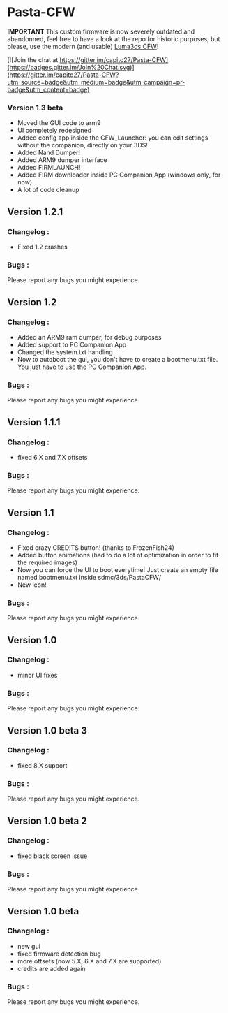 # Pasta-CFW

**IMPORTANT** This custom firmware is now severely outdated and abandonned, feel free to have a look at the repo for historic purposes, but please, use the modern (and usable) [Luma3ds CFW](https://github.com/AuroraWright/Luma3DS)!

[![Join the chat at https://gitter.im/capito27/Pasta-CFW](https://badges.gitter.im/Join%20Chat.svg)](https://gitter.im/capito27/Pasta-CFW?utm_source=badge&utm_medium=badge&utm_campaign=pr-badge&utm_content=badge)

### Version 1.3 beta

- Moved the GUI code to arm9<br />
- UI completely redesigned<br />
- Added config app inside the CFW_Launcher: you can edit settings without the companion, directly on your 3DS!<br />
- Added Nand Dumper!<br />
- Added ARM9 dumper interface<br />
- Added FIRMLAUNCH!<br />
- Added FIRM downloader inside PC Companion App (windows only, for now)<br />
- A lot of code cleanup<br />

## Version 1.2.1

### Changelog :
- Fixed 1.2 crashes

### Bugs :
Please report any bugs you might experience.

## Version 1.2

### Changelog :
- Added an ARM9 ram dumper, for debug purposes<br />
- Added support to PC Companion App<br />
- Changed the system.txt handling<br />
- Now to autoboot the gui, you don't have to create a bootmenu.txt file. You just have to use the PC Companion App.

### Bugs :
Please report any bugs you might experience.

## Version 1.1.1

### Changelog :
- fixed 6.X and 7.X offsets

### Bugs :
Please report any bugs you might experience.

## Version 1.1

### Changelog :
- Fixed crazy CREDITS button! (thanks to FrozenFish24)<br />
- Added button animations (had to do a lot of optimization in order to fit the required images)<br />
- Now you can force the UI to boot everytime! Just create an empty file named bootmenu.txt inside sdmc/3ds/PastaCFW/<br />
- New icon!

### Bugs :
Please report any bugs you might experience.

## Version 1.0

### Changelog :
- minor UI fixes

### Bugs :
Please report any bugs you might experience.

## Version 1.0 beta 3

### Changelog :
- fixed 8.X support

### Bugs :
Please report any bugs you might experience.

## Version 1.0 beta 2

### Changelog :
- fixed black screen issue

### Bugs :
Please report any bugs you might experience.

## Version 1.0 beta

### Changelog :
- new gui<br />
- fixed firmware detection bug<br />
- more offsets (now 5.X, 6.X and 7.X are supported)<br />
- credits are added again

### Bugs :
Please report any bugs you might experience.
